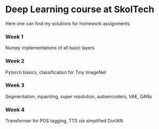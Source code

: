 # Deep Learning course at SkolTech

Here one can find my solutions for homework assignments.

### Week 1
Numpy implementations of all basic layers

### Week 2
Pytorch basics, classification for Tiny ImageNet

### Week 3
Segmentation, inpainting, super resolution, autoencoders, VAE, GANs

### Week 4
Transformer for POS tagging, TTS via simplified DurIAN
